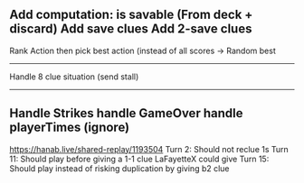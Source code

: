 Add computation: is savable (From deck + discard)
Add save clues
Add 2-save clues
---
Rank Action then pick best action (instead of all scores -> Random best

---
Handle 8 clue situation (send stall)

---
Handle Strikes
handle GameOver
handle playerTimes (ignore)
---
https://hanab.live/shared-replay/1193504
Turn 2: Should not reclue 1s
Turn 11: Should play before giving a 1-1 clue LaFayetteX could give
Turn 15: Should play instead of risking duplication by giving b2 clue

